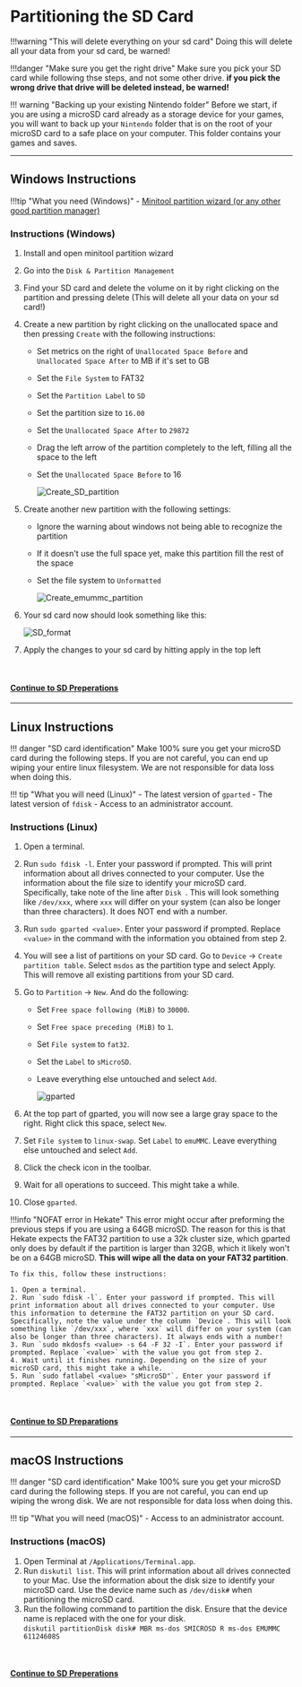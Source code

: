 # Partitioning the SD Card 

!!!warning "This will delete everything on your sd card"
	Doing this will delete all your data from your sd card, be warned!

!!!danger "Make sure you get the right drive"
	Make sure you pick your SD card while following thse steps, and not some other drive. **if you pick the wrong drive that drive will be deleted instead, be warned!** 

!!! warning "Backing up your existing Nintendo folder"
	Before we start, if you are using a microSD card already as a storage device for your games, you will want to back up your `Nintendo` folder that is on the root of your microSD card to a safe place on your computer. This folder contains your games and saves.

-----

## Windows Instructions

!!!tip "What you need (Windows)"
	- [Minitool partition wizard (or any other good partition manager)](https://www.partitionwizard.com/download/v11/pw11-free.exe)


### Instructions (Windows)

1. Install and open minitool partition wizard
2. Go into the `Disk & Partition Management`
3. Find your SD card and delete the volume on it by right clicking on the partition and pressing delete (This will delete all your data on your sd card!)
4. Create a new partition by right clicking on the unallocated space and then pressing `Create` with the following instructions:
	- Set metrics on the right of `Unallocated Space Before` and `Unallocated Space After` to MB if it's set to GB
	- Set the `File System` to FAT32
	- Set the `Partition Label` to `SD`
	- Set the partition size to `16.00`
	- Set the `Unallocated Space After` to `29872`
	- Drag the left arrow of the partition completely to the left, filling all the space to the left
	- Set the `Unallocated Space Before` to 16 


		![Create_SD_partition](../img/minitool1.png)



5. Create another new partition with the following settings:
	- Ignore the warning about windows not being able to recognize the partition
	- If it doesn't use the full space yet, make this partition fill the rest of the space
	- Set the file system to `Unformatted`
  

		![Create_emummc_partition](../img/minitool2.png)


6. Your sd card now should look something like this:
   
	![SD_format](../img/emummc_final_minitool.png)

7. Apply the changes to your sd card by hitting apply in the top left

&nbsp;

#### [Continue to SD Preperations <i class="fa fa-arrow-circle-right fa-lg"></i>](sd_preparation.md)

-----
## Linux Instructions

!!! danger "SD card identification"
	Make 100% sure you get your microSD card during the following steps. If you are not careful, you can end up wiping your entire linux filesystem. We are not responsible for data loss when doing this.

!!! tip "What you will need (Linux)"
    - The latest version of `gparted`
    - The latest version of `fdisk`
	- Access to an administrator account.

### Instructions (Linux)

1. Open a terminal.
2. Run `sudo fdisk -l`. Enter your password if prompted. This will print information about all drives connected to your computer. Use the information about the file size to identify your microSD card. Specifically, take note of the line after `Disk `. This will look something like `/dev/xxx`, where `xxx` will differ on your system (can also be longer than three characters). It does NOT end with a number.
3. Run `sudo gparted <value>`. Enter your password if prompted. Replace `<value>` in the command with the information you obtained from step 2.
4. You will see a list of partitions on your SD card. Go to `Device` -> `Create partition table`. Select `msdos` as the partition type and select Apply. This will remove all existing partitions from your SD card.
5. Go to `Partition` -> `New`. And do the following:
    - Set `Free space following (MiB)` to `30000`. 
    - Set `Free space preceding (MiB)` to `1`. 
    - Set `File system` to `fat32`. 
    - Set the `Label` to `sMicroSD`. 
    - Leave everything else untouched and select `Add`.

		![gparted](../img/gparted.png)

1. At the top part of gparted, you will now see a large gray space to the right. Right click this space, select `New`.
2. Set `File system` to `linux-swap`. Set `Label` to `emuMMC`. Leave everything else untouched and select `Add`.
3. Click the check icon in the toolbar.
4.  Wait for all operations to succeed. This might take a while.
5.  Close `gparted`.

!!!info "NOFAT error in Hekate"
	This error might occur after preforming the previous steps if you are using a 64GB microSD. The reason for this is that Hekate expects the FAT32 partition to use a 32k cluster size, which gparted only does by default if the partition is larger than 32GB, which it likely won't be on a 64GB microSD. **This will wipe all the data on your FAT32 partition**.

	To fix this, follow these instructions:

	1. Open a terminal.
	2. Run `sudo fdisk -l`. Enter your password if prompted. This will print information about all drives connected to your computer. Use this information to determine the FAT32 partition on your SD card. Specifically, note the value under the column `Device`. This will look something like `/dev/xxx`, where `xxx` will differ on your system (can also be longer than three characters). It always ends with a number!
	3. Run `sudo mkdosfs <value> -s 64 -F 32 -I`. Enter your password if prompted. Replace `<value>` with the value you got from step 2.
	4. Wait until it finishes running. Depending on the size of your microSD card, this might take a while.
	5. Run `sudo fatlabel <value> "sMicroSD"`. Enter your password if prompted. Replace `<value>` with the value you got from step 2.

&nbsp;

#### [Continue to SD Preparations <i class="fa fa-arrow-circle-right fa-lg"></i>](sd_preparation.md)

-----
## macOS Instructions

!!! danger "SD card identification"
	Make 100% sure you get your microSD card during the following steps. If you are not careful, you can end up wiping the wrong disk. We are not responsible for data loss when doing this.

!!! tip "What you will need (macOS)"
    - Access to an administrator account.

### Instructions (macOS)

1. Open Terminal at `/Applications/Terminal.app`.
2. Run `diskutil list`. This will print information about all drives connected to your Mac. Use the information about the disk size to identify your microSD card. Use the device name such as `/dev/disk#` when partitioning the microSD card.
3. Run the following command to partition the disk. Ensure that the device name is replaced with the one for your disk.  
`diskutil partitionDisk disk# MBR ms-dos SMICROSD R ms-dos EMUMMC 61124608S`

&nbsp;

#### [Continue to SD Preperations <i class="fa fa-arrow-circle-right fa-lg"></i>](sd_preparation.md)
